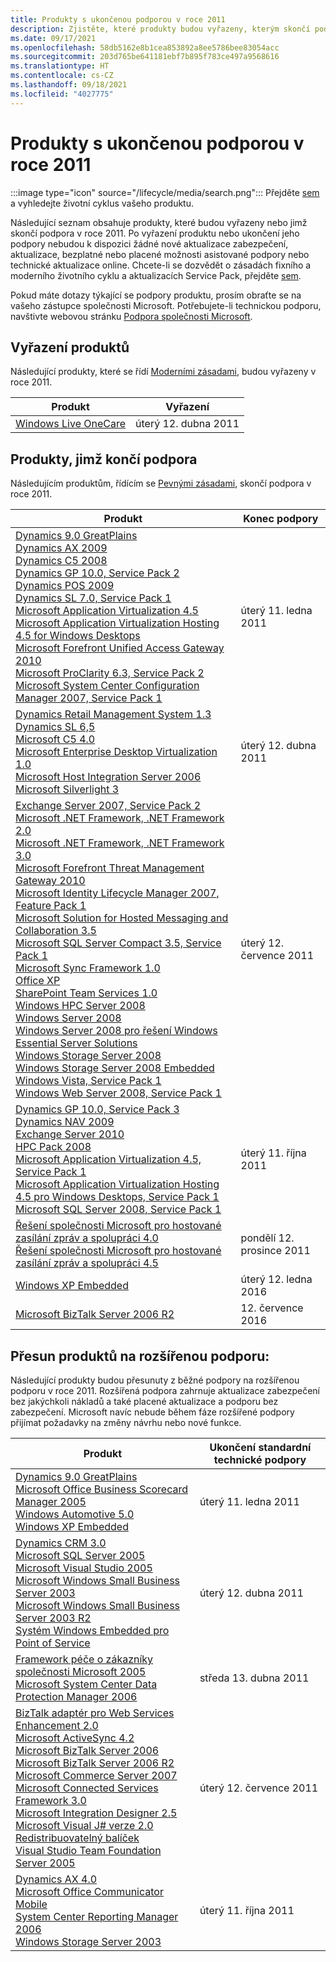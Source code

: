 ```yaml
---
title: Produkty s ukončenou podporou v roce 2011
description: Zjistěte, které produkty budou vyřazeny, kterým skončí podpora nebo přejdou z běžné na rozšířenou podporu v roce 2011.
ms.date: 09/17/2021
ms.openlocfilehash: 58db5162e8b1cea853892a8ee5786bee83054acc
ms.sourcegitcommit: 203d765be641181ebf7b895f783ce497a9568616
ms.translationtype: HT
ms.contentlocale: cs-CZ
ms.lasthandoff: 09/18/2021
ms.locfileid: "4027775"
---
```

# <a name="products-ending-support-in-2011"></a>Produkty s ukončenou podporou v roce 2011

:::image type="icon" source="/lifecycle/media/search.png":::
Přejděte [sem](/lifecycle/products/) a vyhledejte životní cyklus vašeho produktu.

Následující seznam obsahuje produkty, které budou vyřazeny nebo jimž skončí podpora v roce 2011. Po vyřazení produktu nebo ukončení jeho podpory nebudou k dispozici žádné nové aktualizace zabezpečení, aktualizace, bezplatné nebo placené možnosti asistované podpory nebo technické aktualizace online. Chcete-li se dozvědět o zásadách fixního a moderního životního cyklu a aktualizacích Service Pack, přejděte [sem](/lifecycle/overview/product-end-of-support-overview).

Pokud máte dotazy týkající se podpory produktu, prosím obraťte se na vašeho zástupce společnosti Microsoft. Potřebujete-li technickou podporu, navštivte webovou stránku [Podpora společnosti Microsoft](https://support.microsoft.com/contactus/?ws=support).

## <a name="product-retirements"></a>Vyřazení produktů

Následující produkty, které se řídí [Moderními zásadami](/lifecycle/policies/modern), budou vyřazeny v roce 2011.

| Produkt | Vyřazení |
| --- | --- |
| [Windows Live OneCare](/lifecycle/products/windows-live-onecare?branch=live)<br> | úterý 12. dubna 2011 |




## <a name="products-reaching-end-of-support"></a>Produkty, jimž končí podpora

Následujícím produktům, řídícím se [Pevnými zásadami](/lifecycle/policies/fixed), skončí podpora v roce 2011.

| Produkt | Konec podpory |
| --- | --- |
| [Dynamics 9.0 GreatPlains](/lifecycle/products/dynamics-90-greatplains?branch=live)<br>[Dynamics AX 2009](/lifecycle/products/dynamics-ax-2009?branch=live)<br>[Dynamics C5 2008](/lifecycle/products/dynamics-c5-2008?branch=live)<br>[Dynamics GP 10.0, Service Pack 2](/lifecycle/products/dynamics-gp-100?branch=live)<br>[Dynamics POS 2009](/lifecycle/products/dynamics-pos-2009?branch=live)<br>[Dynamics SL 7.0, Service Pack 1](/lifecycle/products/dynamics-sl-70?branch=live)<br>[Microsoft Application Virtualization 4.5](/lifecycle/products/microsoft-application-virtualization-45?branch=live)<br>[Microsoft Application Virtualization Hosting 4.5 for Windows Desktops](/lifecycle/products/microsoft-application-virtualization-hosting-45?branch=live)<br>[Microsoft Forefront Unified Access Gateway 2010](/lifecycle/products/microsoft-forefront-unified-access-gateway-2010?branch=live)<br>[Microsoft ProClarity 6.3, Service Pack 2](/lifecycle/products/microsoft-proclarity-63?branch=live)<br>[Microsoft System Center Configuration Manager 2007, Service Pack 1](/lifecycle/products/microsoft-system-center-configuration-manager-2007?branch=live)<br> | úterý 11. ledna 2011 |
| [Dynamics Retail Management System 1.3](/lifecycle/products/dynamics-retail-management-system-headquarters-13?branch=live)<br>[Dynamics SL 6,5](/lifecycle/products/dynamics-sl-65?branch=live)<br>[Microsoft C5 4.0](/lifecycle/products/microsoft-c5-40?branch=live)<br>[Microsoft Enterprise Desktop Virtualization 1.0](/lifecycle/products/microsoft-enterprise-desktop-virtualization-10?branch=live)<br>[Microsoft Host Integration Server 2006](/lifecycle/products/microsoft-host-integration-server-2006?branch=live)<br>[Microsoft Silverlight 3](/lifecycle/products/microsoft-silverlight-3?branch=live)<br> | úterý 12. dubna 2011 |
| [Exchange Server 2007, Service Pack 2](/lifecycle/products/exchange-server-2007?branch=live)<br>[Microsoft .NET Framework, .NET Framework 2.0](/lifecycle/products/microsoft-net-framework?branch=live)<br>[Microsoft .NET Framework, .NET Framework 3.0](/lifecycle/products/microsoft-net-framework?branch=live)<br>[Microsoft Forefront Threat Management Gateway 2010](/lifecycle/products/microsoft-forefront-threat-management-gateway-2010?branch=live)<br>[Microsoft Identity Lifecycle Manager 2007, Feature Pack 1](/lifecycle/products/microsoft-identity-lifecycle-manager-2007?branch=live)<br>[Microsoft Solution for Hosted Messaging and Collaboration 3.5](/lifecycle/products/microsoft-solution-for-hosted-messaging-and-collaboration-35?branch=live)<br>[Microsoft SQL Server Compact 3.5, Service Pack 1](/lifecycle/products/microsoft-sql-server-compact-35?branch=live)<br>[Microsoft Sync Framework 1.0](/lifecycle/products/microsoft-sync-framework-10?branch=live)<br>[Office XP](/lifecycle/products/office-xp?branch=live)<br>[SharePoint Team Services 1.0](/lifecycle/products/sharepoint-team-services-10?branch=live)<br>[Windows HPC Server 2008](/lifecycle/products/windows-hpc-server-2008?branch=live)<br>[Windows Server 2008](/lifecycle/products/windows-server-2008?branch=live)<br>[Windows Server 2008 pro řešení Windows Essential Server Solutions](/lifecycle/products/windows-server-2008-for-windows-essential-server-solutions?branch=live)<br>[Windows Storage Server 2008](/lifecycle/products/windows-storage-server-2008?branch=live)<br>[Windows Storage Server 2008 Embedded](/lifecycle/products/windows-storage-server-2008-embedded?branch=live)<br>[Windows Vista, Service Pack 1](/lifecycle/products/windows-vista?branch=live)<br>[Windows Web Server 2008, Service Pack 1](/lifecycle/products/windows-web-server-2008?branch=live)<br> | úterý 12. července 2011 |
| [Dynamics GP 10.0, Service Pack 3](/lifecycle/products/dynamics-gp-100?branch=live)<br>[Dynamics NAV 2009](/lifecycle/products/dynamics-nav-2009?branch=live)<br>[Exchange Server 2010](/lifecycle/products/exchange-server-2010?branch=live)<br>[HPC Pack 2008](/lifecycle/products/hpc-pack-2008?branch=live)<br>[Microsoft Application Virtualization 4.5, Service Pack 1](/lifecycle/products/microsoft-application-virtualization-45?branch=live)<br>[Microsoft Application Virtualization Hosting 4.5 pro Windows Desktops, Service Pack 1](/lifecycle/products/microsoft-application-virtualization-hosting-45?branch=live)<br>[Microsoft SQL Server 2008, Service Pack 1](/lifecycle/products/microsoft-sql-server-2008?branch=live)<br> | úterý 11. října 2011 |
| [Řešení společnosti Microsoft pro hostované zasílání zpráv a spolupráci 4.0](/lifecycle/products/microsoft-solution-for-hosted-messaging-and-collaboration-40?branch=live)<br>[Řešení společnosti Microsoft pro hostované zasílání zpráv a spolupráci 4.5](/lifecycle/products/microsoft-solution-for-hosted-messaging-and-collaboration-45?branch=live)<br> | pondělí 12. prosince 2011 |
| [Windows XP Embedded](/lifecycle/products/windows-xp-embedded?branch=live)<br> | úterý 12. ledna 2016 |
| [Microsoft BizTalk Server 2006 R2](/lifecycle/products/microsoft-biztalk-server-2006-r2?branch=live)<br> | 12. července 2016 |


## <a name="products-moving-to-extended-support"></a>Přesun produktů na rozšířenou podporu:

Následující produkty budou přesunuty z běžné podpory na rozšířenou podporu v roce 2011. Rozšířená podpora zahrnuje aktualizace zabezpečení bez jakýchkoli nákladů a také placené aktualizace a podporu bez zabezpečení. Microsoft navíc nebude během fáze rozšířené podpory přijímat požadavky na změny návrhu nebo nové funkce.

| Produkt | Ukončení standardní technické podpory |
| --- | --- |
| [Dynamics 9.0 GreatPlains](/lifecycle/products/dynamics-90-greatplains?branch=live)<br>[Microsoft Office Business Scorecard Manager 2005](/lifecycle/products/microsoft-office-business-scorecard-manager-2005?branch=live)<br>[Windows Automotive 5.0](/lifecycle/products/windows-automotive-50?branch=live)<br>[Windows XP Embedded](/lifecycle/products/windows-xp-embedded?branch=live)<br> | úterý 11. ledna 2011 |
| [Dynamics CRM 3.0](/lifecycle/products/dynamics-crm-30?branch=live)<br>[Microsoft SQL Server 2005](/lifecycle/products/microsoft-sql-server-2005?branch=live)<br>[Microsoft Visual Studio 2005](/lifecycle/products/microsoft-visual-studio-2005?branch=live)<br>[Microsoft Windows Small Business Server 2003](/lifecycle/products/microsoft-windows-small-business-server-2003?branch=live)<br>[Microsoft Windows Small Business Server 2003 R2](/lifecycle/products/microsoft-windows-small-business-server-2003-r2-?branch=live)<br>[Systém Windows Embedded pro Point of Service](/lifecycle/products/windows-embedded-for-point-of-service?branch=live)<br> | úterý 12. dubna 2011 |
| [Framework péče o zákazníky společnosti Microsoft 2005](/lifecycle/products/microsoft-customer-care-framework-2005?branch=live)<br>[Microsoft System Center Data Protection Manager 2006](/lifecycle/products/microsoft-system-center-data-protection-manager-2006?branch=live)<br> | středa 13. dubna 2011 |
| [BizTalk adaptér pro Web Services Enhancement 2.0](/lifecycle/products/biztalk-adapter-for-web-services-enhancement-20?branch=live)<br>[Microsoft ActiveSync 4.2](/lifecycle/products/microsoft-activesync-42?branch=live)<br>[Microsoft BizTalk Server 2006](/lifecycle/products/microsoft-biztalk-server-2006?branch=live)<br>[Microsoft BizTalk Server 2006 R2](/lifecycle/products/microsoft-biztalk-server-2006-r2?branch=live)<br>[Microsoft Commerce Server 2007](/lifecycle/products/microsoft-commerce-server-2007?branch=live)<br>[Microsoft Connected Services Framework 3.0](/lifecycle/products/microsoft-connected-services-framework-30?branch=live)<br>[Microsoft Integration Designer 2.5](/lifecycle/products/microsoft-integration-designer-25?branch=live)<br>[Microsoft Visual J# verze 2.0 Redistribuovatelný balíček](/lifecycle/products/microsoft-visual-j-version-20-redistributable-package?branch=live)<br>[Visual Studio Team Foundation Server 2005](/lifecycle/products/microsoft-visual-studio-2005-team-foundation-server?branch=live)<br> | úterý 12. července 2011 |
| [Dynamics AX 4.0](/lifecycle/products/dynamics-ax-40?branch=live)<br>[Microsoft Office Communicator Mobile](/lifecycle/products/microsoft-office-communicator-mobile?branch=live)<br>[System Center Reporting Manager 2006](/lifecycle/products/system-center-reporting-manager-2006?branch=live)<br>[Windows Storage Server 2003](/lifecycle/products/windows-storage-server-2003?branch=live)<br> | úterý 11. října 2011 |
